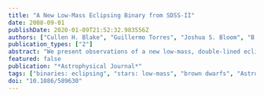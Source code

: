 ```yaml
---
title: "A New Low-Mass Eclipsing Binary from SDSS-II"
date: 2008-09-01
publishDate: 2020-01-09T21:52:32.983556Z
authors: ["Cullen H. Blake", "Guillermo Torres", "Joshua S. Bloom", "B. Scott Gaudi"]
publication_types: ["2"]
abstract: "We present observations of a new low-mass, double-lined eclipsing binary system discovered using repeat observations of the celestial equator from the Sloan Digital Sky Survey II. Using near- infrared photometry and optical spectroscopy we have measured the properties of this short-period [P = 0.407037(14) days] system and its two components. We find the following parameters for the two components: M$_1$ = 0.272 +/- 0.020 M$_☉$, R$_1$ = 0.268 +/- 0.010 R$_☉$, M$_2$ = 0.240 +/- 0.022 M$_☉$, R$_2$ = 0.248 +/- 0.0090 R$_☉$, T$_1$ = 3320 +/- 130 K, and T$_2$ = 3300 +/- 130 K. The masses and radii of the two components of this system agree well with theoretical expectations based on models of low-mass stars, within the admittedly large errors. Future synoptic surveys like Pan-STARRS and LSST will produce a wealth of information about low-mass eclipsing systems and should make it possible, with an increased reliance on follow-up observations, to detect many systems with low-mass and substellar companions. With the large numbers of objects for which these surveys will produce high-quality photometry, we suggest that it becomes possible to identify such systems even with sparse time sampling and a relatively small number of individual observations."
featured: false
publication: "*Astrophysical Journal*"
tags: ["binaries: eclipsing", "stars: low-mass", "brown dwarfs", "Astrophysics"]
doi: "10.1086/589630"
---
```


